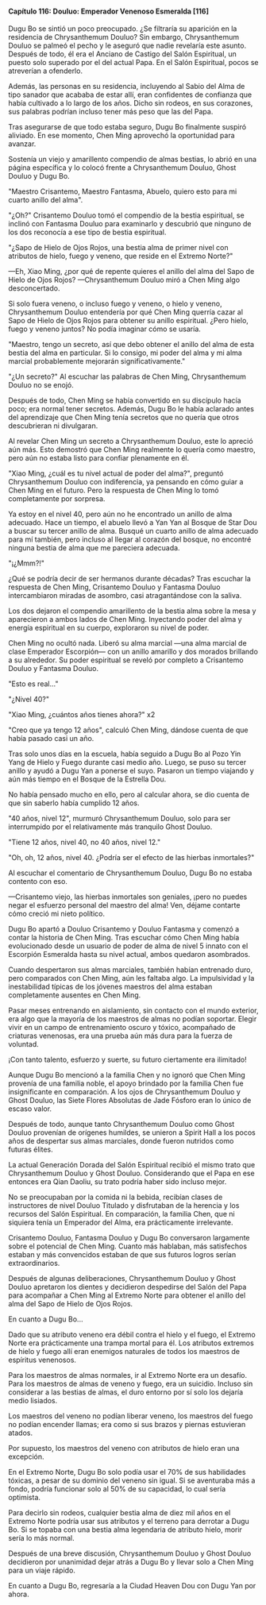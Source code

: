 
#### Capítulo 116: Douluo: Emperador Venenoso Esmeralda [116]

Dugu Bo se sintió un poco preocupado. ¿Se filtraría su aparición en la residencia de Chrysanthemum Douluo? Sin embargo, Chrysanthemum Douluo se palmeó el pecho y le aseguró que nadie revelaría este asunto. Después de todo, él era el Anciano de Castigo del Salón Espiritual, un puesto solo superado por el del actual Papa. En el Salón Espiritual, pocos se atreverían a ofenderlo.

Además, las personas en su residencia, incluyendo al Sabio del Alma de tipo sanador que acababa de estar allí, eran confidentes de confianza que había cultivado a lo largo de los años. Dicho sin rodeos, en sus corazones, sus palabras podrían incluso tener más peso que las del Papa.

Tras asegurarse de que todo estaba seguro, Dugu Bo finalmente suspiró aliviado. En ese momento, Chen Ming aprovechó la oportunidad para avanzar.

Sostenía un viejo y amarillento compendio de almas bestias, lo abrió en una página específica y lo colocó frente a Chrysanthemum Douluo, Ghost Douluo y Dugu Bo.

"Maestro Crisantemo, Maestro Fantasma, Abuelo, quiero esto para mi cuarto anillo del alma".

"¿Oh?" Crisantemo Douluo tomó el compendio de la bestia espiritual, se inclinó con Fantasma Douluo para examinarlo y descubrió que ninguno de los dos reconocía a ese tipo de bestia espiritual.

"¿Sapo de Hielo de Ojos Rojos, una bestia alma de primer nivel con atributos de hielo, fuego y veneno, que reside en el Extremo Norte?"

—Eh, Xiao Ming, ¿por qué de repente quieres el anillo del alma del Sapo de Hielo de Ojos Rojos? —Chrysanthemum Douluo miró a Chen Ming algo desconcertado.

Si solo fuera veneno, o incluso fuego y veneno, o hielo y veneno, Chrysanthemum Douluo entendería por qué Chen Ming querría cazar al Sapo de Hielo de Ojos Rojos para obtener su anillo espiritual. ¿Pero hielo, fuego y veneno juntos? No podía imaginar cómo se usaría.

"Maestro, tengo un secreto, así que debo obtener el anillo del alma de esta bestia del alma en particular. Si lo consigo, mi poder del alma y mi alma marcial probablemente mejorarán significativamente."

"¿Un secreto?" Al escuchar las palabras de Chen Ming, Chrysanthemum Douluo no se enojó.

Después de todo, Chen Ming se había convertido en su discípulo hacía poco; era normal tener secretos. Además, Dugu Bo le había aclarado antes del aprendizaje que Chen Ming tenía secretos que no quería que otros descubrieran ni divulgaran.

Al revelar Chen Ming un secreto a Chrysanthemum Douluo, este lo apreció aún más. Esto demostró que Chen Ming realmente lo quería como maestro, pero aún no estaba listo para confiar plenamente en él.

"Xiao Ming, ¿cuál es tu nivel actual de poder del alma?", preguntó Chrysanthemum Douluo con indiferencia, ya pensando en cómo guiar a Chen Ming en el futuro. Pero la respuesta de Chen Ming lo tomó completamente por sorpresa.

Ya estoy en el nivel 40, pero aún no he encontrado un anillo de alma adecuado. Hace un tiempo, el abuelo llevó a Yan Yan al Bosque de Star Dou a buscar su tercer anillo de alma. Busqué un cuarto anillo de alma adecuado para mí también, pero incluso al llegar al corazón del bosque, no encontré ninguna bestia de alma que me pareciera adecuada.

"¡¿Mmm?!"

¿Qué se podría decir de ser hermanos durante décadas? Tras escuchar la respuesta de Chen Ming, Crisantemo Douluo y Fantasma Douluo intercambiaron miradas de asombro, casi atragantándose con la saliva.

Los dos dejaron el compendio amarillento de la bestia alma sobre la mesa y aparecieron a ambos lados de Chen Ming. Inyectando poder del alma y energía espiritual en su cuerpo, exploraron su nivel de poder.

Chen Ming no ocultó nada. Liberó su alma marcial —una alma marcial de clase Emperador Escorpión— con un anillo amarillo y dos morados brillando a su alrededor. Su poder espiritual se reveló por completo a Crisantemo Douluo y Fantasma Douluo.

"Esto es real..."

"¿Nivel 40?"

"Xiao Ming, ¿cuántos años tienes ahora?" x2

"Creo que ya tengo 12 años", calculó Chen Ming, dándose cuenta de que había pasado casi un año.

Tras solo unos días en la escuela, había seguido a Dugu Bo al Pozo Yin Yang de Hielo y Fuego durante casi medio año. Luego, se puso su tercer anillo y ayudó a Dugu Yan a ponerse el suyo. Pasaron un tiempo viajando y aún más tiempo en el Bosque de la Estrella Dou.

No había pensado mucho en ello, pero al calcular ahora, se dio cuenta de que sin saberlo había cumplido 12 años.

"40 años, nivel 12", murmuró Chrysanthemum Douluo, solo para ser interrumpido por el relativamente más tranquilo Ghost Douluo.

"Tiene 12 años, nivel 40, no 40 años, nivel 12."

"Oh, oh, 12 años, nivel 40. ¿Podría ser el efecto de las hierbas inmortales?"

Al escuchar el comentario de Chrysanthemum Douluo, Dugu Bo no estaba contento con eso.

—Crisantemo viejo, las hierbas inmortales son geniales, ¡pero no puedes negar el esfuerzo personal del maestro del alma! Ven, déjame contarte cómo creció mi nieto político.

Dugu Bo apartó a Douluo Crisantemo y Douluo Fantasma y comenzó a contar la historia de Chen Ming. Tras escuchar cómo Chen Ming había evolucionado desde un usuario de poder de alma de nivel 5 innato con el Escorpión Esmeralda hasta su nivel actual, ambos quedaron asombrados.

Cuando despertaron sus almas marciales, también habían entrenado duro, pero comparados con Chen Ming, aún les faltaba algo. La impulsividad y la inestabilidad típicas de los jóvenes maestros del alma estaban completamente ausentes en Chen Ming.

Pasar meses entrenando en aislamiento, sin contacto con el mundo exterior, era algo que la mayoría de los maestros de almas no podían soportar. Elegir vivir en un campo de entrenamiento oscuro y tóxico, acompañado de criaturas venenosas, era una prueba aún más dura para la fuerza de voluntad.

¡Con tanto talento, esfuerzo y suerte, su futuro ciertamente era ilimitado!

Aunque Dugu Bo mencionó a la familia Chen y no ignoró que Chen Ming provenía de una familia noble, el apoyo brindado por la familia Chen fue insignificante en comparación. A los ojos de Chrysanthemum Douluo y Ghost Douluo, las Siete Flores Absolutas de Jade Fósforo eran lo único de escaso valor.

Después de todo, aunque tanto Chrysanthemum Douluo como Ghost Douluo provenían de orígenes humildes, se unieron a Spirit Hall a los pocos años de despertar sus almas marciales, donde fueron nutridos como futuras élites.

La actual Generación Dorada del Salón Espiritual recibió el mismo trato que Chrysanthemum Douluo y Ghost Douluo. Considerando que el Papa en ese entonces era Qian Daoliu, su trato podría haber sido incluso mejor.

No se preocupaban por la comida ni la bebida, recibían clases de instructores de nivel Douluo Titulado y disfrutaban de la herencia y los recursos del Salón Espiritual. En comparación, la familia Chen, que ni siquiera tenía un Emperador del Alma, era prácticamente irrelevante.

Crisantemo Douluo, Fantasma Douluo y Dugu Bo conversaron largamente sobre el potencial de Chen Ming. Cuanto más hablaban, más satisfechos estaban y más convencidos estaban de que sus futuros logros serían extraordinarios.

Después de algunas deliberaciones, Chrysanthemum Douluo y Ghost Douluo apretaron los dientes y decidieron despedirse del Salón del Papa para acompañar a Chen Ming al Extremo Norte para obtener el anillo del alma del Sapo de Hielo de Ojos Rojos.

En cuanto a Dugu Bo...

Dado que su atributo veneno era débil contra el hielo y el fuego, el Extremo Norte era prácticamente una trampa mortal para él. Los atributos extremos de hielo y fuego allí eran enemigos naturales de todos los maestros de espíritus venenosos.

Para los maestros de almas normales, ir al Extremo Norte era un desafío. Para los maestros de almas de veneno y fuego, era un suicidio. Incluso sin considerar a las bestias de almas, el duro entorno por sí solo los dejaría medio lisiados.

Los maestros del veneno no podían liberar veneno, los maestros del fuego no podían encender llamas; era como si sus brazos y piernas estuvieran atados.

Por supuesto, los maestros del veneno con atributos de hielo eran una excepción.

En el Extremo Norte, Dugu Bo solo podía usar el 70% de sus habilidades tóxicas, a pesar de su dominio del veneno sin igual. Si se aventuraba más a fondo, podría funcionar solo al 50% de su capacidad, lo cual sería optimista.

Para decirlo sin rodeos, cualquier bestia alma de diez mil años en el Extremo Norte podría usar sus atributos y el terreno para derrotar a Dugu Bo. Si se topaba con una bestia alma legendaria de atributo hielo, morir sería lo más normal.

Después de una breve discusión, Chrysanthemum Douluo y Ghost Douluo decidieron por unanimidad dejar atrás a Dugu Bo y llevar solo a Chen Ming para un viaje rápido.

En cuanto a Dugu Bo, regresaría a la Ciudad Heaven Dou con Dugu Yan por ahora.